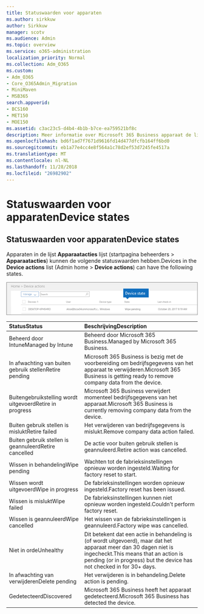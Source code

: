 ```yaml
---
title: Statuswaarden voor apparaten
ms.author: sirkkuw
author: Sirkkuw
manager: scotv
ms.audience: Admin
ms.topic: overview
ms.service: o365-administration
localization_priority: Normal
ms.collection: Adm_O365
ms.custom:
- Adm_O365
- Core_O365Admin_Migration
- MiniMaven
- MSB365
search.appverid:
- BCS160
- MET150
- MOE150
ms.assetid: c3ac23c5-d4b4-4b1b-b7ce-ea759521bf8c
description: Meer informatie over Microsoft 365 Business apparaat de lidstaten.
ms.openlocfilehash: bd6f1ad7f7671d9616fd14d477dfcfb164ff6bd0
ms.sourcegitcommit: eb1a77e4cc4e8f564a1c78d2ef53d7245fe4517a
ms.translationtype: MT
ms.contentlocale: nl-NL
ms.lasthandoff: 11/28/2018
ms.locfileid: "26982902"
---
```

# <a name="device-states"></a><span data-ttu-id="e77fd-103">Statuswaarden voor apparaten</span><span class="sxs-lookup"><span data-stu-id="e77fd-103">Device states</span></span>

## <a name="device-states"></a><span data-ttu-id="e77fd-104">Statuswaarden voor apparaten</span><span class="sxs-lookup"><span data-stu-id="e77fd-104">Device states</span></span>

<span data-ttu-id="e77fd-105">Apparaten in de lijst **Apparaatacties** lijst (startpagina beheerders \> **Apparaatacties**) kunnen de volgende statuswaarden hebben.</span><span class="sxs-lookup"><span data-stu-id="e77fd-105">Devices in the **Device actions** list (Admin home \> **Device actions**) can have the following states.</span></span>
  
![In the Device actions list, you can see the Devices states.](media/a621c47e-45d9-4e1a-beb9-c03254d40c1d.png)
  
|<span data-ttu-id="e77fd-107">**Status**</span><span class="sxs-lookup"><span data-stu-id="e77fd-107">**Status**</span></span>|<span data-ttu-id="e77fd-108">**Beschrijving**</span><span class="sxs-lookup"><span data-stu-id="e77fd-108">**Description**</span></span>|
|:-----|:-----|
|<span data-ttu-id="e77fd-109">Beheerd door Intune</span><span class="sxs-lookup"><span data-stu-id="e77fd-109">Managed by Intune</span></span>  <br/> |<span data-ttu-id="e77fd-110">Beheerd door Microsoft 365 Business.</span><span class="sxs-lookup"><span data-stu-id="e77fd-110">Managed by Microsoft 365 Business.</span></span>  <br/> |
|<span data-ttu-id="e77fd-111">In afwachting van buiten gebruik stellen</span><span class="sxs-lookup"><span data-stu-id="e77fd-111">Retire pending</span></span>  <br/> |<span data-ttu-id="e77fd-112">Microsoft 365 Business is bezig met de voorbereiding om bedrijfsgegevens van het apparaat te verwijderen.</span><span class="sxs-lookup"><span data-stu-id="e77fd-112">Microsoft 365 Business is getting ready to remove company data from the device.</span></span>  <br/> |
|<span data-ttu-id="e77fd-113">Buitengebruikstelling wordt uitgevoerd</span><span class="sxs-lookup"><span data-stu-id="e77fd-113">Retire in progress</span></span>  <br/> |<span data-ttu-id="e77fd-114">Microsoft 365 Business verwijdert momenteel bedrijfsgegevens van het apparaat.</span><span class="sxs-lookup"><span data-stu-id="e77fd-114">Microsoft 365 Business is currently removing company data from the device.</span></span>  <br/> |
|<span data-ttu-id="e77fd-115">Buiten gebruik stellen is mislukt</span><span class="sxs-lookup"><span data-stu-id="e77fd-115">Retire failed</span></span>  <br/> | <span data-ttu-id="e77fd-116">Het verwijderen van bedrijfsgegevens is mislukt.</span><span class="sxs-lookup"><span data-stu-id="e77fd-116">Remove company data action failed.</span></span>  <br/> |
|<span data-ttu-id="e77fd-117">Buiten gebruik stellen is geannuleerd</span><span class="sxs-lookup"><span data-stu-id="e77fd-117">Retire cancelled</span></span>  <br/> |<span data-ttu-id="e77fd-118">De actie voor buiten gebruik stellen is geannuleerd.</span><span class="sxs-lookup"><span data-stu-id="e77fd-118">Retire action was cancelled.</span></span>  <br/> |
|<span data-ttu-id="e77fd-119">Wissen in behandeling</span><span class="sxs-lookup"><span data-stu-id="e77fd-119">Wipe pending</span></span>  <br/> |<span data-ttu-id="e77fd-120">Wachten tot de fabrieksinstellingen opnieuw worden ingesteld.</span><span class="sxs-lookup"><span data-stu-id="e77fd-120">Waiting for factory reset to start.</span></span>  <br/> |
|<span data-ttu-id="e77fd-121">Wissen wordt uitgevoerd</span><span class="sxs-lookup"><span data-stu-id="e77fd-121">Wipe in progress</span></span>  <br/> |<span data-ttu-id="e77fd-122">De fabrieksinstellingen worden opnieuw ingesteld.</span><span class="sxs-lookup"><span data-stu-id="e77fd-122">Factory reset has been issued.</span></span>  <br/> |
|<span data-ttu-id="e77fd-123">Wissen is mislukt</span><span class="sxs-lookup"><span data-stu-id="e77fd-123">Wipe failed</span></span>  <br/> |<span data-ttu-id="e77fd-124">De fabrieksinstellingen kunnen niet opnieuw worden ingesteld.</span><span class="sxs-lookup"><span data-stu-id="e77fd-124">Couldn't perform factory reset.</span></span>  <br/> |
|<span data-ttu-id="e77fd-125">Wissen is geannuleerd</span><span class="sxs-lookup"><span data-stu-id="e77fd-125">Wipe cancelled</span></span>  <br/> |<span data-ttu-id="e77fd-126">Het wissen van de fabrieksinstellingen is geannuleerd.</span><span class="sxs-lookup"><span data-stu-id="e77fd-126">Factory wipe was cancelled.</span></span>  <br/> |
|<span data-ttu-id="e77fd-127">Niet in orde</span><span class="sxs-lookup"><span data-stu-id="e77fd-127">Unhealthy</span></span>  <br/> |<span data-ttu-id="e77fd-128">Dit betekent dat een actie in behandeling is (of wordt uitgevoerd), maar dat het apparaat meer dan 30 dagen niet is ingecheckt.</span><span class="sxs-lookup"><span data-stu-id="e77fd-128">This means that an action is pending (or in progress) but the device has not checked in for 30+ days.</span></span>  <br/> |
|<span data-ttu-id="e77fd-129">In afwachting van verwijderen</span><span class="sxs-lookup"><span data-stu-id="e77fd-129">Delete pending</span></span>  <br/> |<span data-ttu-id="e77fd-130">Het verwijderen is in behandeling.</span><span class="sxs-lookup"><span data-stu-id="e77fd-130">Delete action is pending.</span></span>  <br/> |
|<span data-ttu-id="e77fd-131">Gedetecteerd</span><span class="sxs-lookup"><span data-stu-id="e77fd-131">Discovered</span></span>  <br/> |<span data-ttu-id="e77fd-132">Microsoft 365 Business heeft het apparaat gedetecteerd.</span><span class="sxs-lookup"><span data-stu-id="e77fd-132">Microsoft 365 Business has detected the device.</span></span>  <br/> |
   
